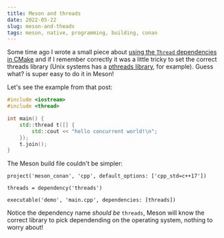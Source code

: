 ```yaml
---
title: Meson and threads
date: 2022-05-22
slug: meson-and-theads
tags: meson, native, programming, building, conan
---
```


Some time ago I wrote a small piece about [using the `Thread` dependencies in CMake]({filename}/2021-03-05-cmake-and-threads.md) and if I remember correctly it was a little tricky to set the correct threads library (Unix systems has a [pthreads library](https://en.wikipedia.org/wiki/Pthreads), for example). Guess what? is super easy to do it in Meson!

Let's see the example from that post:

```cpp
#include <iostream>
#include <thread>

int main() {
    std::thread t([] {
        std::cout << "hello concurrent world!\n";
    });
    t.join();
}
```

The Meson build file couldn't be simpler:

```meson
project('meson_conan', 'cpp', default_options: ['cpp_std=c++17'])

threads = dependency('threads')

executable('demo', 'main.cpp', dependencies: [threads])
```

Notice the dependency name _should be_ `threads`, Meson will know the correct library to pick dependending on the operating system, nothing to worry about!
